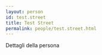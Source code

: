 ```yaml
---
layout: person
id: test.street
title: Test Street
permalink: people/test.street.html
---
```


Dettagli della persona
